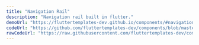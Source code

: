 ```yaml
---
title: "Navigation Rail"
description: "Navigation rail built in flutter."
demoUrl: "https://fluttertemplates-dev.github.io/components/#navigation/side_bar/navigation_rail"
codeUrl: "https://github.com/fluttertemplates-dev/components/blob/master/lib/components/navigation/side_bar/navigation_rail.dart"
rawCodeUrl: "https://raw.githubusercontent.com/fluttertemplates-dev/components/master/lib/components/navigation/side_bar/navigation_rail.dart"
---
```

